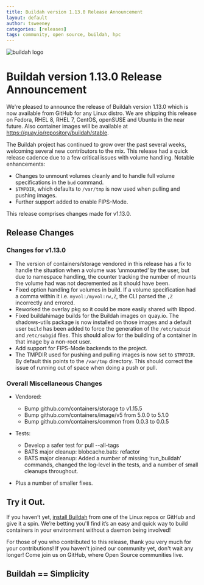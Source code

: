 ```yaml
---
title: Buildah version 1.13.0 Release Announcement
layout: default
author: tsweeney
categories: [releases]
tags: community, open source, buildah, hpc
---
```

![buildah logo](https://buildah.io/images/buildah.png)

# Buildah version 1.13.0 Release Announcement

We're pleased to announce the release of Buildah version 1.13.0 which is now available from GitHub for any Linux distro.  We are shipping this release on Fedora, RHEL 8, RHEL 7, CentOS, openSUSE and Ubuntu in the near future.  Also container images will be available at https://quay.io/repository/buildah/stable.

The Buildah project has continued to grow over the past several weeks, welcoming several new contributors to the mix.  This release had a quick release cadence due to a few critical issues with volume handling.  Notable enhancements:

* Changes to unmount volumes cleanly and to handle full volume specifications in the `bud` command.
* `$TMPDIR`, which defaults to `/var/tmp` is now used when pulling and pushing images.
* Further support added to enable FIPS-Mode.
<!--readmore -->

This release comprises changes made for v1.13.0.

## Release Changes

### Changes for v1.13.0
* The version of containers/storage vendored in this release has a fix to handle the situation when a volume was ‘unmounted’ by the user, but due to namespace handling, the counter tracking the number of mounts the volume had was not decremented as it should have been.
* Fixed option handling for volumes in build.  If a volume specification had a comma within it i.e. `myvol:/myvol:rw,Z`, the CLI parsed the `,Z` incorrectly and errored.
* Reworked the overlay pkg so it could be more easily shared with libpod.
* Fixed buildahimage builds for the Buildah images on quay.io.  The shadows-utils package is now installed on those images and a default user `build` has been added to force the generation of the `/etc/subuid` and `/etc/subgid` files.  This should allow for the building of a container in that image by a non-root user.
* Add support for FIPS-Mode backends to the project.
* The TMPDIR used for pushing and pulling images is now set to `$TMPDIR`.  By default this points to the `/var/tmp` directory.  This should correct the issue of running out of space when doing a push or pull.

### Overall Miscellaneous Changes  
* Vendored:
  * Bump github.com/containers/storage to v1.15.5
  * Bump github.com/containers/image/v5 from 5.0.0 to 5.1.0
  * Bump github.com/containers/common from 0.0.3 to 0.0.5

* Tests:
  * Develop a safer test for pull --all-tags
  * BATS major cleanup: blobcache.bats: refactor
  * BATS major cleanup: Added a number of missing ‘run_buildah’ commands, changed the log-level in the tests, and a number of small cleanups throughout.

* Plus a number of smaller fixes.

## Try it Out.

If you haven’t yet, [install Buildah](https://github.com/containers/buildah/blob/master/install.md) from one of the Linux repos or GitHub and give it a spin.  We’re betting you'll find it’s an easy and quick way to build containers in your environment without a daemon being involved!

For those of you who contributed to this release, thank you very much for your contributions!  If you haven't joined our community yet, don't wait any longer!  Come join us on GitHub, where Open Source communities live.

## Buildah == Simplicity
